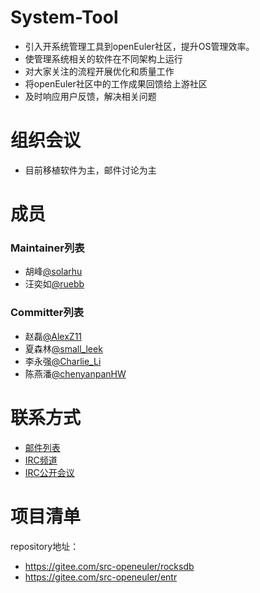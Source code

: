 # System-Tool

- 引入开系统管理工具到openEuler社区，提升OS管理效率。
- 使管理系统相关的软件在不同架构上运行
- 对大家关注的流程开展优化和质量工作
- 将openEuler社区中的工作成果回馈给上游社区
- 及时响应用户反馈，解决相关问题



# 组织会议

- 目前移植软件为主，邮件讨论为主




# 成员

### Maintainer列表

- 胡峰[@solarhu](https://gitee.com/solarhu)
- 汪奕如[@ruebb](https://gitee.com/ruebb)


### Committer列表

- 赵磊[@AlexZ11](https://gitee.com/AlexZ11)
- 夏森林[@small_leek](https://gitee.com/small_leek)
- 李永强[@Charlie_Li](https://gitee.com/Charlie_Li)
- 陈燕潘[@chenyanpanHW](https://gitee.com/chenyanpanHW)

# 联系方式

- [邮件列表](dev@openeuler.org)
- [IRC频道](#openeuler-dev)
- [IRC公开会议](#openeuler-meeting)





# 项目清单

repository地址：

- https://gitee.com/src-openeuler/rocksdb
- https://gitee.com/src-openeuler/entr
